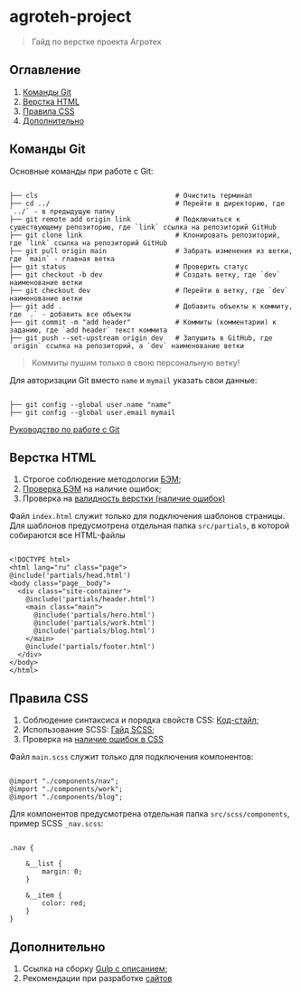# agroteh-project
> Гайд по верстке проекта Агротех


## Оглавление
1. [Команды Git](#Команды-Git)
2. [Верстка HTML](#Верстка-HTML)
3. [Правила CSS](#Правила-CSS)
4. [Дополнительно](#Дополнительно)

## Команды Git

Основные команды при работе с Git:

```

├── cls                                  # Очистить терминал
├── cd ../                               # Перейти в директорию, где `../` - в предыдущую папку
├── git remote add origin link           # Подключиться к существующему репозиторию, где `link` ссылка на репозиторий GitHub
├── git clone link                       # Клонировать репозиторий, где `link` ссылка на репозиторий GitHub
├── git pull origin main                 # Забрать изменения из ветки, где `main` - главная ветка
├── git status                           # Проверить статус
├── git checkout -b dev                  # Создать ветку, где `dev` наименование ветки
├── git checkout dev                     # Перейти в ветку, где `dev` наименование ветки
├── git add .                            # Добавить объекты к коммиту, где `.` - добавить все объекты
├── git commit -m "add header"           # Коммиты (комментарии) к заданию, где `add header` текст коммита
├── git push --set-upstream origin dev   # Запушить в GitHub, где `origin` ссылка на репозиторий, а `dev` наименование ветки

```
> Коммиты пушим только в свою персональную ветку!

Для авторизации Git вместо `name` и `mymail` указать свои данные:

```

├── git config --global user.name "name"   
├── git config --global user.email mymail

```

[Руководство по работе с Git](https://drive.google.com/file/d/1pKOyyiZbuBbTwV82lBi-80Wr-faDMquY/view)

## Верстка HTML

1. Строгое соблюдение методологии [БЭМ](https://ru.bem.info/);
2. [Проверка БЭМ](https://yoksel.github.io/html-tree/) на наличие ошибок;
3. Проверка на [валидность верстки (наличие ошибок)](https://validator.w3.org/#validate_by_input)

Файл `index.html` служит только для подключения шаблонов страницы. Для шаблонов предусмотрена отдельная папка `src/partials`, в которой собираются все HTML-файлы

```

<!DOCTYPE html>
<html lang="ru" class="page">
@include('partials/head.html')
<body class="page__body">
  <div class="site-container">
    @include('partials/header.html')
    <main class="main">
      @include('partials/hero.html')
      @include('partials/work.html')
      @include('partials/blog.html')
    </main>
    @include('partials/footer.html')
  </div>
</body>
</html>

```

## Правила CSS

1. Соблюдение синтаксиса и порядка свойств CSS: [Код-стайл](https://codeguide.maxgraph.ru/);
2. Использование SCSS: [Гайд SCSS](https://sass-scss.ru/guide/);
3. Проверка на [наличие ошибок в CSS](https://validator.w3.org/#validate_by_input)

Файл `main.scss` служит только для подключения компонентов:

```

@import "./components/nav";
@import "./components/work";
@import "./components/blog";

```
Для компонентов предусмотрена отдельная папка `src/scss/components`, пример SCSS `_nav.scss`:

```

.nav {

    &__list {
        margin: 0;
    }

    &__item {
        color: red;
    }
}

```

## Дополнительно

1. Ссылка на сборку [Gulp с описанием](https://github.com/maxdenaro/gulp-maxgraph);
2. Рекомендации при разработке [сайтов](https://weblind.ru/inner.html)
